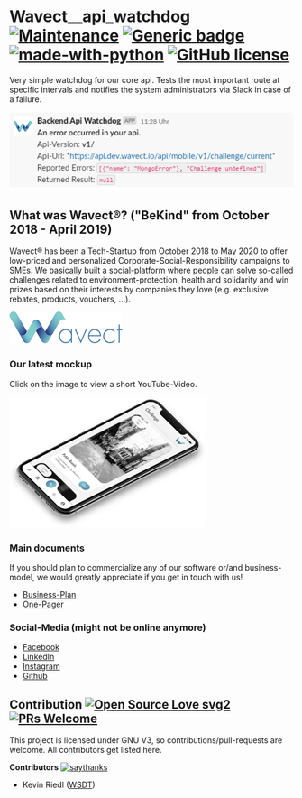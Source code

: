 # Wavect__api_watchdog [![Maintenance](https://img.shields.io/badge/Maintained%3F-no-red.svg)](https://bitbucket.org/lbesson/ansi-colors) [![Generic badge](https://img.shields.io/badge/Docker-Compatible-blue.svg)](https://docker.com) [![made-with-python](https://img.shields.io/badge/Made%20with-Python-1f425f.svg)](https://www.python.org/) [![GitHub license](https://img.shields.io/github/license/wsdt/Wavect__s_b_core_watchdog.svg)](https://github.com/wsdt/Wavect__s_b_core_watchdog/blob/master/LICENSE) 

Very simple watchdog for our core api. 
Tests the most important route at specific intervals and notifies the system administrators via Slack in case of a failure. 

<img src="https://github.com/wsdt/Wavect__s_b_core_watchdog/blob/master/Docs/Slack_Screenshot.PNG" />

## What was Wavect®? ("BeKind" from October 2018 - April 2019)
Wavect® has been a Tech-Startup from October 2018 to May 2020 to offer low-priced and personalized Corporate-Social-Responsibility campaigns to SMEs. We basically built a social-platform where people can solve so-called challenges related to environment-protection, health and solidarity and win prizes based on their interests by companies they love (e.g. exclusive rebates, products, vouchers, ...).

![Image Wavect_Logo](https://github.com/wsdt/Wavect_Base/blob/master/files_github/Marketing/Corporate-Identity/01_Logo/color/combination-mark/png/Logo_WAVECT_color_comb-m_200.png)

### Our latest mockup
Click on the image to view a short YouTube-Video.

[![Wavect - Mockup](https://github.com/wsdt/Wavect_Base/blob/master/files_github/Marketing/Corporate-Identity/15_Prototype/Wireframes_Mockups_Design/20190925_MariellasMockup.png)](https://youtu.be/xrLBjZwvPRU "Wavect - Mockup")


### Main documents
If you should plan to commercialize any of our software or/and business-model, we would greatly appreciate if you get in touch with us!
* [Business-Plan](https://github.com/wsdt/Wavect_Base/blob/master/files_github/Wavect_BusinessPlan.pdf)
* [One-Pager](https://github.com/wsdt/Wavect_Base/blob/master/files_github/Konzept_OnePager.pdf)


### Social-Media (might not be online anymore)
* [Facebook](https://www.facebook.com/wavect/)
* [LinkedIn](https://www.linkedin.com/company/wavect)
* [Instagram](https://www.instagram.com/wavect.io)
* [Github](https://github.com/bekind-austria)


## Contribution [![Open Source Love svg2](https://badges.frapsoft.com/os/v2/open-source.svg?v=103)](https://github.com/ellerbrock/open-source-badges/) [![PRs Welcome](https://img.shields.io/badge/PRs-welcome-brightgreen.svg?style=flat-square)](http://makeapullrequest.com)

This project is licensed under GNU V3, so contributions/pull-requests are welcome. All contributors get listed here. 

**Contributors** [![saythanks](https://img.shields.io/badge/say-thanks-ff69b4.svg)](https://saythanks.io/to/kennethreitz)
- Kevin Riedl ([WSDT](https://github.com/wsdt))
